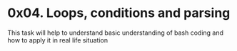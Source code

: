 # 0x04. Loops, conditions and parsing

This task will help to understand basic understanding of bash coding
and how to apply it in real life situation
